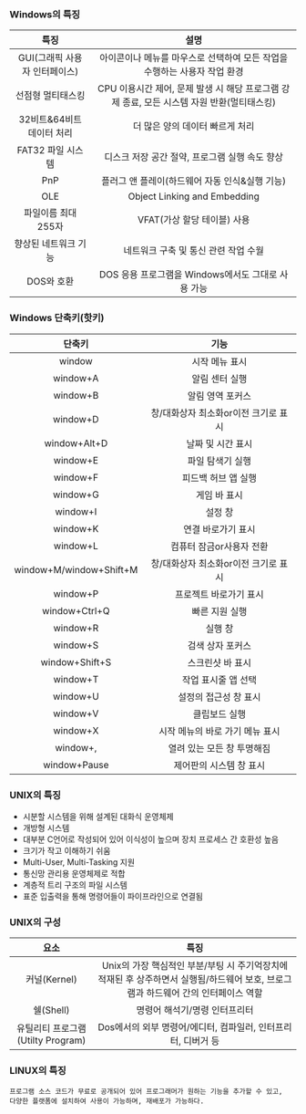 ### Windows의 특징
|특징|설명|
|:--:|:--:|
|GUI(그래픽 사용자 인터페이스)|아이콘이나 메뉴를 마우스로 선택하여 모든 작업을 수행하는 사용자 작업 환경|
|선점형 멀티태스킹|CPU 이용시간 제어, 문제 발생 시 해당 프로그램 강제 종료, 모든 시스템 자원 반환(멀티태스킹)|
|32비트&64비트 데이터 처리|더 많은 양의 데이터 빠르게 처리|
|FAT32 파일 시스템|디스크 저장 공간 절약, 프로그램 실행 속도 향상|
|PnP|플러그 앤 플레이(하드웨어 자동 인식&실행 기능)|
|OLE|Object Linking and Embedding|
|파일이름 최대 255자|VFAT(가상 할당 테이블) 사용|
|향상된 네트워크 기능|네트워크 구축 및 통신 관련 작업 수월|
|DOS와 호환|DOS 응용 프로그램을 Windows에서도 그대로 사용 가능|
### Windows 단축키(핫키)
|단축키|기능|
|:--:|:--:|
|window|시작 메뉴 표시|
|window+A|알림 센터 실행|
|window+B|알림 영역 포커스|
|window+D|창/대화상자 최소화or이전 크기로 표시|
|window+Alt+D|날짜 및 시간 표시|
|window+E|파일 탐색기 실행|
|window+F|피드백 허브 앱 실행|
|window+G|게임 바 표시|
|window+I|설정 창|
|window+K|연결 바로가기 표시|
|window+L|컴퓨터 잠금or사용자 전환|
|window+M/window+Shift+M|창/대화상자 최소화or이전 크기로 표시|
|window+P|프로젝트 바로가기 표시|
|window+Ctrl+Q|빠른 지원 실행|
|window+R|실행 창|
|window+S|검색 상자 포커스|
|window+Shift+S|스크린샷 바 표시|
|window+T|작업 표시줄 앱 선택|
|window+U|설정의 접근성 창 표시|
|window+V|클립보드 실행|
|window+X|시작 메뉴의 바로 가기 메뉴 표시|
|window+,|열려 있는 모든 창 투명해짐|
|window+Pause|제어판의 시스템 창 표시|
### UNIX의 특징
- 시분할 시스템을 위해 설계된 대화식 운영체제
- 개방형 시스템
- 대부분 C언어로 작성되어 있어 이식성이 높으며 장치 프로세스 간 호환성 높음
- 크기가 작고 이해하기 쉬움
- Multi-User, Multi-Tasking 지원
- 통신망 관리용 운영체제로 적합
- 계층적 트리 구조의 파일 시스템
- 표준 입출력을 통해 명령어들이 파이프라인으로 연결됨
### UNIX의 구성
|요소|특징|
|:--:|:--:|
|커널(Kernel)|Unix의 가장 핵심적인 부분/부팅 시 주기억장치에 적재된 후 상주하면서 실행됨/하드웨어 보호, 브로그램과 하드웨어 간의 인터페이스 역할|
|쉘(Shell)|명령어 해석기/명령 인터프리터|
|유틸리티 프로그램(Utilty Program)|Dos에서의 외부 명령어/에디터, 컴파일러, 인터프리터, 디버거 등|
### LINUX의 특징
~~~
프로그램 소스 코드가 무료로 공개되어 있어 프로그래머가 원하는 기능을 추가할 수 있고,
다양한 플랫폼에 설치하여 사용이 가능하며, 재배포가 가능하다.
~~~
